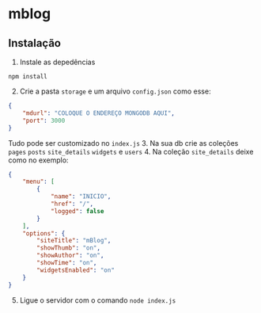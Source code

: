# mblog

## Instalação
1. Instale as depedências
```
npm install
```
2. Crie a pasta `storage` e um arquivo `config.json` como esse:
```json
{
    "mdurl": "COLOQUE O ENDEREÇO MONGODB AQUI",
    "port": 3000
}
```
Tudo pode ser customizado no `index.js`
3. Na sua db crie as coleções `pages` `posts` `site_details` `widgets` e `users`
4. Na coleção `site_details` deixe como no exemplo:
```json
{
    "menu": [
        {
            "name": "INICIO",
            "href": "/",
            "logged": false
        }
    ],
    "options": {
        "siteTitle": "mBlog",
        "showThumb": "on",
        "showAuthor": "on",
        "showTime": "on",
        "widgetsEnabled": "on"
    }
}
```
5. Ligue o servidor com o comando `node index.js`